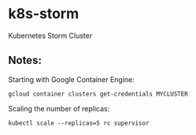 # k8s-storm
Kubernetes Storm Cluster


## Notes:

Starting with Google Container Engine:
```
gcloud container clusters get-credentials MYCLUSTER
```

Scaling the number of replicas:
```
kubectl scale --replicas=5 rc supervisor
```
